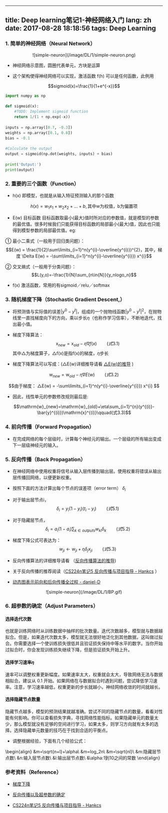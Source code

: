 
---
title: Deep learning笔记1-神经网络入门
lang: zh
date: 2017-08-28 18:18:56
tags: Deep Learning
---

### 1. 简单的神经网络（Neural Network）

<center>![simple-neuron](/image/DL/1/simple-neuron.png)</center>  

- 神经网络示意图，圆圈代表单元，方块是运算

- 这个架构使得神经网络可以实现，激活函数 f(h) 可以是任何函数，此例用

$$sigmoid(x)=\frac{1}{1+e^{-x}}$$

```python
import numpy as np

def sigmoid(x):
    #TODO: Implement sigmoid function
    return 1/(1 + np.exp(-x))

inputs = np.array([0.7, -0.3])
weights = np.array([0.1, 0.8])
bias = -0.1

#Calculate the output
output = sigmoid(np.dot(weights, inputs) + bias)

print('Output:')
print(output)
```


### 2. 重要的三个函数（Function）

- h(x) 即模型，也就是从输入特征预测输入的那个函数

$$h(x) = w_{1}x_{1} + w_{2}x_{2} + … + b , \text{其中w为权值，b为偏置项}$$

- E(w) 目标函数 目标函数取最小(最大)值时所对应的参数值，就是模型的参数的最优值。很多时候我们只能获得目标函数的局部最小(最大)值，因此也只能得到模型参数的局部最优值。eg:

 ① 最小二乘式（一般用于回归类问题）：
$$E(w) = \frac{1}{2}\sum\limits_{i=1}^n(y^{i}-\overline{y^{i}})^{2}，其中，梯度 \Delta E(w) = -\sum\limits_{i=1}^n(y^{i}-\overline{y^{i}}) x^{i}$$

 ② 交叉熵式（一般用于分类问题）：
$$L(y,o)=-\frac{1}{N}\sum_{n\in{N}}{y_nlogo_n}$$  

- f(x) 激活函数，常用的有sigmoid／relu／softmax

### 3. 随机梯度下降（Stochastic Gradient Descent,）

- 将预测值与实际值的误差$|y^{0}-y^{t}|$，组成的一个抛物线函数$|{y^{0}-y^{t}}|^2$，在抛物线里一直找梯度向下的方向，乘以步长$\eta$（也称作学习信率），不断地迭代，找出最小值。


- 梯度下降算法：
$$\mathrm{x}_{new}=\mathrm{x}_{old}-\eta\nabla{f(x)}\qquad(式3.1)$$
其中△为梯度算子，△f(x)是指f(x)的梯度，$\eta$步长


- 梯度下降算法可以写成：(△E(w)详细推导请看 [△E(w)的推导](https://www.zybuluo.com/hanbingtao/note/448086/ "Title") )

$$\mathrm{w}_{new}=\mathrm{w}_{old}-\eta\nabla{E(\mathrm{w})}\qquad(式3.2)$$

$$由于梯度：  △E(w) = -\sum\limits_{i=1}^n(y^{i}-\overline{y^{i}}) x^{i} $$



- 因此，线性单元的参数修改规则最后是:

$$\mathrm{w}_{new}=\mathrm{w}_{old}+\eta\sum_{i=1}^{n}(y^{(i)}-\bar{y}^{(i)})\mathrm{x}^{(i)}\qquad(式3.3)$$


### 4. 前向传播（Forward Propagation）

- 在完成网络的每个层级时，计算每个神经元的输出。一个层级的所有输出变成下一层级神经元的输入。

### 5. 反向传播（Back Propagation）

- 在神经网络中使用权重将信号从输入层传播到输出层。使用权重将错误从输出层传播回网络，以便更新权重。  

- 按照下面的方法计算出每个节点的误差项（error term） $\delta_i$

- 对于输出层节点i，
$$\delta_i=y_i(1-y_i)(t_i-y_i)\qquad(式5.1)$$

- 对于隐藏层节点，
$$\delta_i=a_i(1-a_i)\sum_{k\in{outputs}}w_{ki}\delta_k\qquad(式5.2)$$

- 梯度下降公式可表达为：
$$w_{ji}\gets w_{ji}+\eta\delta_jx_{ji}\qquad(式5.3)$$

- 反向传播算法的详细推导请看 （[反向传播算法的推导](https://www.zybuluo.com/hanbingtao/note/476663/ "Title"))

- 关于反向传播的推荐阅读（[CS224n笔记5 反向传播与项目指导 - Hankcs](http://www.hankcs.com/nlp/cs224n-backpropagation-and-project-advice.html "Title") ）

- [动态图表示前向和后向传播全过程 - daniel-D](http://www.cnblogs.com/daniel-D/archive/2013/06/03/3116278.html "Title") 
<center>![simple-neuron](/image/DL/1/BP.gif)</center>   

### 6. 超参数的确定（Adjust Parameters）

#### 选择迭代次数

也就是训练网络时从训练数据中抽样的批次数量。迭代次数越多，模型就与数据越拟合。但是，如果迭代次数太多，模型就无法很好地泛化到其他数据，这叫做过拟合。你需要选择一个使训练损失很低并且验证损失保持中等水平的数字。当你开始过拟合时，你会发现训练损失继续下降，但是验证损失开始上升。

#### 选择学习速率$\eta$

速率可以调整权重更新幅度。如果速率太大，权重就会太大，导致网络无法与数据相拟合。建议从 0.1 开始。如果网络在与数据拟合时遇到问题，尝试降低学习速率。注意，学习速率越低，权重更新的步长就越小，神经网络收敛的时间就越长。


#### 选择隐藏节点数量

隐藏节点越多，模型的预测结果就越准确。尝试不同的隐藏节点的数量，看看对性能有何影响。你可以查看损失字典，寻找网络性能指标。如果隐藏单元的数量太少，那么模型就没有足够的空间进行学习，如果太多，则学习方向就有太多的选择。选择隐藏单元数量的技巧在于找到合适的平衡点。

- 调整根据经验，下面有几个经验公式：

\begin{align}
&m=\sqrt{n+l}+\alpha\\
&m=log_2n\\
&m=\sqrt{nl}\\
&m:隐藏层节点数\\
&n:输入层节点数\\
&l:输出层节点数\\
&\alpha:1到10之间的常数
\end{align}


### 参考资料（Reference）


- [梯度下降](https://www.zybuluo.com/hanbingtao/note/448086/ "Title") 


- [反向传播以及超参数的确定](https://www.zybuluo.com/hanbingtao/note/476663/ "Title") 
  
  
- [CS224n笔记5 反向传播与项目指导 - Hankcs](http://www.hankcs.com/nlp/cs224n-backpropagation-and-project-advice.html "Title") 